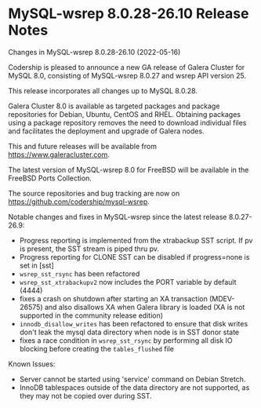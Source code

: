 # MySQL-wsrep 8.0.28-26.10 Release Notes

Changes in MySQL-wsrep 8.0.28-26.10 (2022-05-16)

Codership is pleased to announce a new GA release of Galera Cluster for MySQL 8.0, consisting of MySQL-wsrep 8.0.27 and wsrep API version 25.

This release incorporates all changes up to MySQL 8.0.28.

Galera Cluster 8.0 is available as targeted packages and package repositories for Debian, Ubuntu, CentOS and RHEL. Obtaining packages using a package repository removes the need to download individual files and facilitates the deployment and upgrade of Galera nodes.

This and future releases will be available from https://www.galeracluster.com.

The latest version of MySQL-wsrep 8.0 for FreeBSD will be available in the FreeBSD Ports Collection.

The source repositories and bug tracking are now on https://github.com/codership/mysql-wsrep.

Notable changes and fixes in MySQL-wsrep since the latest release 8.0.27-26.9:

* Progress reporting is implemented from the xtrabackup SST script. If pv is present, the SST stream is piped thru pv.
* Progress reporting for CLONE SST can be disabled if progress=none is set in \[sst]
* `wsrep_sst_rsync` has been refactored
* `wsrep_sst_xtrabackupv2` now includes the PORT variable by default (4444)
* fixes a crash on shutdown after starting an XA transaction (MDEV-26575) and also disallows XA when Galera library is loaded (XA is not supported in the community release edition)
* `innodb_disallow_writes` has been refactored to ensure that disk writes don't leak the mysql data directory when node is in SST donor state
* fixes a race condition in `wsrep_sst_rsync` by performing all disk IO blocking before creating the `tables_flushed` file

Known Issues:

* Server cannot be started using 'service' command on Debian Stretch.
* InnoDB tablespaces outside of the data directory are not supported, as they may not be copied over during SST.

